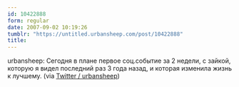 ```yaml
---
id: 10422888
form: regular
date: 2007-09-02 10:19:26
tumblr: "https://untitled.urbansheep.com/post/10422888"
title:
---
```


<p>urbansheep: Сегодня в плане первое соц.событие за 2 недели, с зайкой, которую я видел последний раз 3 года назад, и которая изменила жизнь к лучшему. (via <a href="http://twitter.com/urbansheep/statuses/242107112">Twitter / urbansheep</a>)</p>

